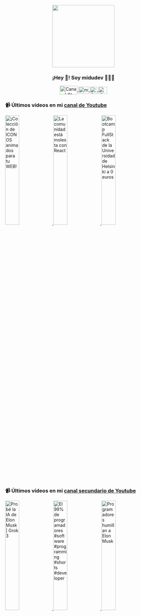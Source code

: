 <p align="center" width="300">
   <img align="center" width="200" src="https://user-images.githubusercontent.com/1561955/106762302-fda9de00-6635-11eb-99be-3ef744e60c0e.png" />
   <h3 align="center">¡Hey 👋! Soy midudev 👨🏻‍💻</h3>
</p>

<p align="center">
   <a href="https://twitch.tv/midudev" target="blank">
    <img align="center" src="https://upload.wikimedia.org/wikipedia/commons/c/ce/Twitch_logo_2019.svg" alt="Canal de Twitch de midudev" height="28px" width="56px" />
  </a>
  <span style="width: 8px;"> </span>
   <a href="https://youtube.com/midudev" target="blank">
    <img align="center" src="https://upload.wikimedia.org/wikipedia/commons/0/09/YouTube_full-color_icon_%282017%29.svg" alt="midudev" height="23px" width="33px" />
  </a>
  <span style="width: 8px;"> </span>
  <a href="https://instagram.com/midu.dev" target="blank">
    <img align="center" src="https://upload.wikimedia.org/wikipedia/commons/e/e7/Instagram_logo_2016.svg" alt="Canal de Instagram de midu.dev" height="23px" width="23px" />
  </a>
  <span style="width: 8px;"> </span>
  <a href="https://twitter.com/midudev" target="blank">
    <img align="center" src="https://upload.wikimedia.org/wikipedia/commons/thumb/6/6f/Logo_of_Twitter.svg/2491px-Logo_of_Twitter.svg.png" alt="Canal de Twitter de midudev" height="23px" width="28px" />
  </a>
</p>

### 📹 Últimos vídeos en mi [canal de Youtube](https://youtube.com/midudev?sub_confirmation=1)

<a href='https://youtu.be/6rcrRckkdWA' target='_blank'>
  <img width='30%' src='https://img.youtube.com/vi/6rcrRckkdWA/mqdefault.jpg' alt='¡Colección de ICONOS animados para tu WEB!' />
</a>
<a href='https://youtu.be/J104WPJVYWM' target='_blank'>
  <img width='30%' src='https://img.youtube.com/vi/J104WPJVYWM/mqdefault.jpg' alt='La comunidad está molesta con React' />
</a>
<a href='https://youtu.be/FwS0npq05GQ' target='_blank'>
  <img width='30%' src='https://img.youtube.com/vi/FwS0npq05GQ/mqdefault.jpg' alt='Bootcamp FullStack de la Universidad de Helsinki a 0 euros' />
</a>

### 📹 Últimos vídeos en mi [canal secundario de Youtube](https://youtube.com/midulive?sub_confirmation=1)

<a href='https://youtu.be/MrVpDx3aN-k' target='_blank'>
  <img width='30%' src='https://img.youtube.com/vi/MrVpDx3aN-k/mqdefault.jpg' alt='Probé la IA de Elon Musk | Grok 3' />
</a>
<a href='https://youtu.be/JaGHWI6ilSY' target='_blank'>
  <img width='30%' src='https://img.youtube.com/vi/JaGHWI6ilSY/mqdefault.jpg' alt='El 99% de programadores #software #programming #shorts #developer' />
</a>
<a href='https://youtu.be/Aq22T1Q_P04' target='_blank'>
  <img width='30%' src='https://img.youtube.com/vi/Aq22T1Q_P04/mqdefault.jpg' alt='Programadores humillan a Elon Musk' />
</a>